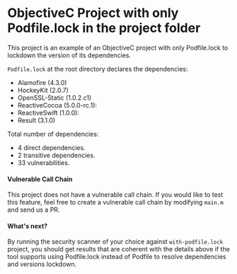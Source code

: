 # ObjectiveC Project with only Podfile.lock in the project folder

This project is an example of an ObjectiveC project with only Podfile.lock to lockdown the version of its dependencies.

`Podfile.lock` at the root directory declares the dependencies:
- Alamofire (4.3.0)
- HockeyKit (2.0.7)
- OpenSSL-Static (1.0.2.c1)
- ReactiveCocoa (5.0.0-rc.1):
- ReactiveSwift (1.0.0):
- Result (3.1.0)

Total number of dependencies:
- 4 direct dependencies.
- 2 transitive dependencies.
- 33 vulnerabilities.

#### Vulnerable Call Chain
This project does not have a vulnerable call chain. If you would like to test this feature, feel free to create a vulnerable call chain by modifying `main.m` and send us a PR.

#### What's next?
By running the security scanner of your choice against `with-podfile.lock` project, you should get results that are coherent with the details above if the tool supports using Podfile.lock instead of Podfile to resolve dependencies and versions lockdown.
